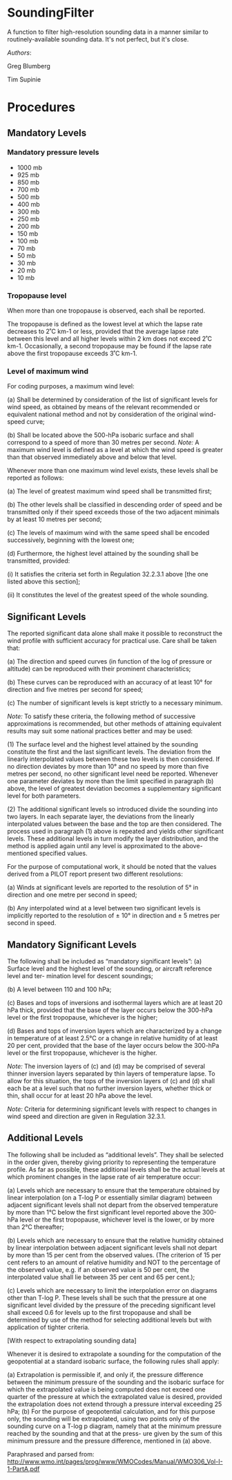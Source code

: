 <h1>SoundingFilter</h1>
A function to filter high-resolution sounding data in a manner similar to routinely-available sounding data.  It's not perfect, but it's close.

*Authors*:

Greg Blumberg

Tim Supinie

<h1>Procedures</h1>
<h2>Mandatory Levels</h2>

<h3>Mandatory pressure levels</h3>
<ul>
<li>1000 mb
<li>925 mb
<li>850 mb
<li>700 mb
<li>500 mb
<li>400 mb
<li>300 mb
<li>250 mb
<li>200 mb
<li>150 mb
<li>100 mb
<li>70 mb 
<li>50 mb
<li>30 mb
<li>20 mb
<li>10 mb
</ul>

<h3>Tropopause level</h3>
When more than one tropopause is observed, each shall be reported.

The tropopause is defined as the lowest level at which the lapse rate decreases to 2˚C km-1 or less, provided that the average lapse rate between this level and all higher levels within 2 km does not exceed 2˚C km-1. Occasionally, a second tropopause may be found if the lapse rate above the first tropopause exceeds 3˚C km-1. 

<h3>Level of maximum wind</h3>

For coding purposes, a maximum wind level:

(a) Shall be determined by consideration of the list of significant levels for wind speed, as
obtained by means of the relevant recommended or equivalent national method and not by consideration of the original wind-speed curve;

(b) Shall be located above the 500-hPa isobaric surface and shall correspond to a speed
of more than 30 metres per second.
*Note:* A maximum wind level is defined as a level at which the wind speed is greater than that observed immediately above and below that level.

Whenever more than one maximum wind level exists, these levels shall be reported as follows:

(a) The level of greatest maximum wind speed shall be transmitted first;

(b) The other levels shall be classified in descending order of speed and be transmitted
only if their speed exceeds those of the two adjacent minimals by at least 10 metres
per second;

(c) The levels of maximum wind with the same speed shall be encoded successively,
beginning with the lowest one;

(d) Furthermore, the highest level attained by the sounding shall be transmitted, provided:

(i) It satisfies the criteria set forth in Regulation 32.2.3.1 above [the one listed above this section];

(ii) It constitutes the level of the greatest speed of the whole sounding.

<h2>Significant Levels</h2>

The reported significant data alone shall make it possible to reconstruct the wind profile with sufficient accuracy for practical use. Care shall be taken that:

(a) The direction and speed curves (in function of the log of pressure or altitude) can be
reproduced with their prominent characteristics;

(b) These curves can be reproduced with an accuracy of at least 10° for direction and five
metres per second for speed;

(c) The number of significant levels is kept strictly to a necessary minimum.

*Note:* To satisfy these criteria, the following method of successive approximations is recommended, but other methods of attaining equivalent results may suit some national practices better and may be used:

(1) The surface level and the highest level attained by the sounding constitute the first and the last significant levels.
The deviation from the linearly interpolated values between these two levels is then considered. If no direction deviates by more than 10° and no speed by more than five metres per second, no other significant level need be reported. Whenever one parameter deviates by more than the limit specified in paragraph (b) above, the level of greatest deviation becomes a supplementary significant level for both parameters.

(2) The additional significant levels so introduced divide the sounding into two layers. In each separate layer, the deviations from the linearly interpolated values between the base and the top are then considered. The process used in paragraph (1) above is repeated and yields other significant levels. These additional levels in turn modify the layer distribution, and the method is applied again until any level is approximated to the above-mentioned specified values.

For the purpose of computational work, it should be noted that the values derived from a PILOT report present two different resolutions:

(a) Winds at significant levels are reported to the resolution of 5° in direction and one metre per
second in speed;

(b) Any interpolated wind at a level between two significant levels is implicitly reported to the
resolution of ± 10° in direction and ± 5 metres per second in speed.

<h2>Mandatory Significant Levels</h2>

The following shall be included as “mandatory significant levels”:
(a) Surface level and the highest level of the sounding, or aircraft reference level and ter-
mination level for descent soundings;

(b) A level between 110 and 100 hPa;

(c) Bases and tops of inversions and isothermal layers which are at least 20 hPa thick,
provided that the base of the layer occurs below the 300-hPa level or the first
tropopause, whichever is the higher;

(d) Bases and tops of inversion layers which are characterized by a change in temperature of at least 2.5°C or a change in relative humidity of at least 20 per cent, provided that the base of the layer occurs below the 300-hPa level or the first tropopause, whichever is the higher.

*Note:* The inversion layers of (c) and (d) may be comprised of several thinner inversion layers separated by thin layers of temperature lapse. To allow for this situation, the tops of the inversion layers of (c) and (d) shall each be at a level such that no further inversion layers, whether thick or thin, shall occur for at least 20 hPa above the level.

*Note:* Criteria for determining significant levels with respect to changes in wind speed and direction are given in Regulation 32.3.1.

<h2>Additional Levels</h2>

The following shall be included as “additional levels”. They shall be selected in the order given, thereby giving priority to representing the temperature profile. As far as possible, these additional levels shall be the actual levels at which prominent changes in the lapse rate of air temperature occur:

(a) Levels which are necessary to ensure that the temperature obtained by linear interpolation (on a T-log P or essentially similar diagram) between adjacent significant levels shall not depart from the observed temperature by more than 1°C below the first significant level reported above the 300-hPa level or the first tropopause, whichever level is the lower, or by more than 2°C thereafter;

(b) Levels which are necessary to ensure that the relative humidity obtained by linear interpolation between adjacent significant levels shall not depart by more than 15 per cent from the observed values. (The criterion of 15 per cent refers to an amount of relative humidity and NOT to the percentage of the observed value, e.g. if an observed value is 50 per cent, the interpolated value shall lie between 35 per cent and 65 per cent.);

(c) Levels which are necessary to limit the interpolation error on diagrams other than T-log P. These levels shall be such that the pressure at one significant level divided by the pressure of the preceding significant level shall exceed 0.6 for levels up to the first tropopause and shall be determined by use of the method for selecting additional levels but with application of tighter criteria.

[With respect to extrapolating sounding data]

Whenever it is desired to extrapolate a sounding for the computation of the geopotential at
a standard isobaric surface, the following rules shall apply:

(a) Extrapolation is permissible if, and only if, the pressure difference between the minimum pressure of the sounding and the isobaric surface for which the extrapolated value is being computed does not exceed one quarter of the pressure at which the extrapolated value is desired, provided the extrapolation does not extend through a pressure interval exceeding 25 hPa;
(b) For the purpose of geopotential calculation, and for this purpose only, the sounding will be extrapolated, using two points only of the sounding curve on a T-log p diagram, namely that at the minimum pressure reached by the sounding and that at the press- ure given by the sum of this minimum pressure and the pressure difference, mentioned in (a) above.

Paraphrased and parsed from: http://www.wmo.int/pages/prog/www/WMOCodes/Manual/WMO306_Vol-I-1-PartA.pdf
